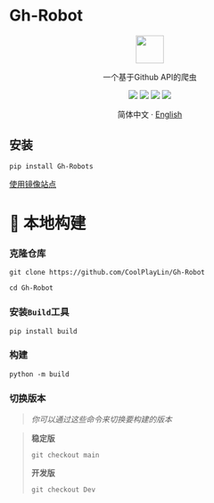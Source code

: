 # Gh-Robot

<p align="center">
<img src="https://cdn.api-go.asia/assets/img/Robot.png" width="50" height="50">
</p>

<p align="center">一个基于Github API的爬虫</p>


<p align="center">
<a href="https://github.com/CoolPlayLin/Gh-Robot/blob/main/LICENSE"><img src="https://img.shields.io/github/license/CoolPlayLin/Gh-Robot?style=flat-square"></a>
<a><img src="https://img.shields.io/pypi/dm/Gh-Robots?style=flat-square"></a>
<a href="https://pypi.org/project/Gh-Robots/"><img src="https://img.shields.io/pypi/v/Gh-Robots?style=flat-square"></a>
<a href="https://github.com/CoolPlayLin/Gh-Robot/pulls"><img src="https://img.shields.io/github/issues-pr/CoolPlayLin/Gh-Robot?style=flat-square"></a>
</p>

<p align="center">
<a>简体中文 </a>
·
<a href="../README.md">English</a>
</p>

##  **安装**

```
pip install Gh-Robots
```

[使用镜像站点](./Mirror.md)

# 🥰 本地构建

### **克隆仓库**

```
git clone https://github.com/CoolPlayLin/Gh-Robot

cd Gh-Robot
```

### **安装`Build`工具**
```
pip install build
```

### **构建**
```
python -m build
```

### 切换版本
>*你可以通过这些命令来切换要构建的版本*

>**稳定版**
>```
>git checkout main
>```
>**开发版**
>```
>git checkout Dev
>```